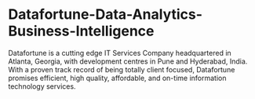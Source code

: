 # Datafortune-Data-Analytics-Business-Intelligence
Datafortune is a cutting edge IT Services Company headquartered in Atlanta, Georgia, with development centres in Pune and Hyderabad, India. With a proven track record of being totally client focused, Datafortune promises efficient, high quality, affordable, and on-time information technology services.
